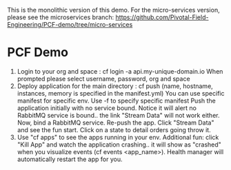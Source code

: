 

This is the monolithic version of this demo. 
For the micro-services version, please see the microservices branch: https://github.com/Pivotal-Field-Engineering/PCF-demo/tree/micro-services

PCF Demo
=========

1) Login to your org and space :
cf login -a api.my-unique-domain.io
When prompted please select username, password, org and space
2) Deploy application for the main directory :
cf push (name, hostname, instances, memory is specified in the manifest.yml)
You can use specific manifest for specific env. Use -f to specify specific manifest
Push the application initially with no service bound.
Notice it will alert no RabbitMQ service is bound.. the link "Stream Data" will not work either.
Now, bind a RabbitMQ service. Re-push the app.
Click "Stream Data" and see the fun start. Click on a state to detail orders going throw it.
3) Use "cf apps" to see the apps running in your env.
Additional fun: click "Kill App" and watch the application crashing.. it will show as "crashed" when you visualize events (cf events <app_name>). Health manager will automatically restart the app for you.






